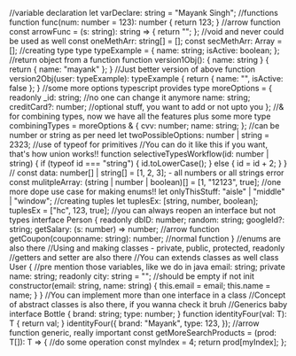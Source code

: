 //variable declaration
let varDeclare: string = "Mayank Singh";
//functions
function func(num: number = 123): number {
return 123;
}
//arrow function
const arrowFunc = (s: string): string => {
return "";
};
//void and never could be used as well
const oneMethArr: string[] = [];
const secMethArr: Array<number> = [];
//creating type
type typeExample = {
name: string;
isActive: boolean;
};
//return object from a function
function version1Obj(): { name: string } {
return { name: "mayank" };
}
//Just better version of above
function version2Obj(user: typeExample): typeExample {
return { name: "", isActive: false };
}
//some more options typescript provides
type moreOptions = {
readonly \_id: string; //no one can change it anymore
name: string;
creditCard?: number; //optional stuff, you want to add or not upto you
};
//& for combining types, now we have all the features plus some more
type combiningTypes = moreOptions & {
cvv: number;
name: string;
};
//can be number or string as per need
let twoPossibleOptions: number | string = 2323;
//use of typeof for primitives
//You can do it like this if you want, that's how union works!!
function selectiveTypesWorkflow(id: number | string) {
if (typeof id === "string") {
id.toLowerCase();
} else {
id = id + 2;
}
}
// const data: number[] | string[] = [1, 2, 3]; - all numbers or all strings error
const mulitpleArray: (string | number | boolean)[] = [1, "12123", true];
//one more dope use case for making enums!!
let onlyThisStuff: "aisle" | "middle" | "window";
//creating tuples
let tuplesEx: [string, number, boolean];
tuplesEx = ["hc", 123, true];
//you can always reopen an interface but not types
interface Person {
readonly dbID: number;
random: string;
googleId?: string;
getSalary: (s: number) => number; //arrow function
getCoupon(couponname: string): number; //normal function
}
//enums are also there
//Using and making classes - private, public, protected, readonly
//getters and setter are also there
//You can extends classes as well
class User {
//pre mention those variables, like we do in java
email: string;
private name: string;
readonly city: string = ""; //should be empty if not init
constructor(email: string, name: string) {
this.email = email;
this.name = name;
}
}
//You can implement more than one interface in a class
//Concept of abstract classes is also there, if you wanna check it bruh
//Generics baby
interface Bottle {
brand: string;
type: number;
}
function identityFour<T>(val: T): T {
return val;
}
identityFour<Bottle>({
brand: "Mayank",
type: 123,
});
//arrow function generic, really important
const getMoreSearchProducts = <T>(prod: T[]): T => {
//do some operation
const myIndex = 4;
return prod[myIndex];
};
